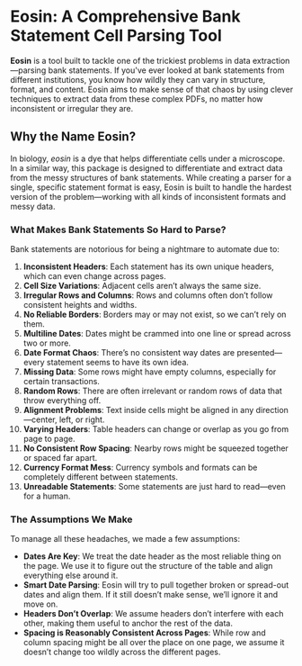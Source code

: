 # Eosin: A Comprehensive Bank Statement Cell Parsing Tool

**Eosin** is a tool built to tackle one of the trickiest problems in data extraction—parsing bank statements. If you've ever looked at bank statements from different institutions, you know how wildly they can vary in structure, format, and content. Eosin aims to make sense of that chaos by using clever techniques to extract data from these complex PDFs, no matter how inconsistent or irregular they are.

## Why the Name Eosin?

In biology, *eosin* is a dye that helps differentiate cells under a microscope. In a similar way, this package is designed to differentiate and extract data from the messy structures of bank statements. While creating a parser for a single, specific statement format is easy, Eosin is built to handle the hardest version of the problem—working with all kinds of inconsistent formats and messy data.

### What Makes Bank Statements So Hard to Parse?

Bank statements are notorious for being a nightmare to automate due to:
1. **Inconsistent Headers**: Each statement has its own unique headers, which can even change across pages.
2. **Cell Size Variations**: Adjacent cells aren’t always the same size.
3. **Irregular Rows and Columns**: Rows and columns often don’t follow consistent heights and widths.
4. **No Reliable Borders**: Borders may or may not exist, so we can’t rely on them.
5. **Multiline Dates**: Dates might be crammed into one line or spread across two or more.
6. **Date Format Chaos**: There’s no consistent way dates are presented—every statement seems to have its own idea.
7. **Missing Data**: Some rows might have empty columns, especially for certain transactions.
8. **Random Rows**: There are often irrelevant or random rows of data that throw everything off.
9. **Alignment Problems**: Text inside cells might be aligned in any direction—center, left, or right.
10. **Varying Headers**: Table headers can change or overlap as you go from page to page.
11. **No Consistent Row Spacing**: Nearby rows might be squeezed together or spaced far apart.
12. **Currency Format Mess**: Currency symbols and formats can be completely different between statements.
13. **Unreadable Statements**: Some statements are just hard to read—even for a human.

### The Assumptions We Make

To manage all these headaches, we made a few assumptions:
- **Dates Are Key**: We treat the date header as the most reliable thing on the page. We use it to figure out the structure of the table and align everything else around it.
- **Smart Date Parsing**: Eosin will try to pull together broken or spread-out dates and align them. If it still doesn’t make sense, we’ll ignore it and move on.
- **Headers Don’t Overlap**: We assume headers don’t interfere with each other, making them useful to anchor the rest of the data.
- **Spacing is Reasonably Consistent Across Pages**: While row and column spacing might be all over the place on one page, we assume it doesn’t change too wildly across the different pages.
